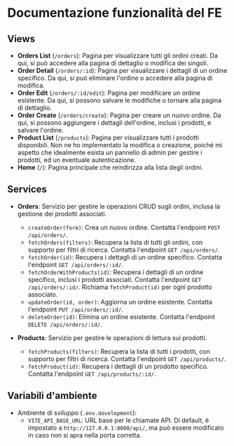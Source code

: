 # Documentazione funzionalità del FE

## Views

- **Orders List** (`/orders`): Pagina per visualizzare tutti gli ordini creati. Da qui, si può accedere alla pagina di dettaglio o modifica dei singoli.
- **Order Detail** (`/orders/:id`): Pagina per visualizzare i dettagli di un ordine specifico. Da qui, si può eliminare l'ordine o accedere alla pagina di modifica.
- **Order Edit** (`/orders/:id/edit`): Pagina per modificare un ordine esistente. Da qui, si possono salvare le modifiche o tornare alla pagina di dettaglio.
- **Order Create** (`/orders/create`): Pagina per creare un nuovo ordine. Da qui, si possono aggiungere i dettagli dell'ordine, inclusi i prodotti, e salvare l'ordine.
- **Product List** (`/products`): Pagina per visualizzare tutti i prodotti disponibili. Non ne ho implementato la modifica o creazione, poiché mi aspetto che idealmente esista un pannello di admin per gestire i prodotti, ed un eventuale autenticazione.
- **Home** (`/`): Pagina principale che reindirizza alla lista degli ordini.

## Services

- **Orders**: Servizio per gestire le operazioni CRUD sugli ordini, inclusa la gestione dei prodotti associati.

  - `createOrder(form)`: Crea un nuovo ordine. Contatta l'endpoint `POST /api/orders/`.
  - `fetchOrders(filters)`: Recupera la lista di tutti gli ordini, con supporto per filtri di ricerca. Contatta l'endpoint `GET /api/orders/`.
  - `fetchOrder(id)`: Recupera i dettagli di un ordine specifico. Contatta l'endpoint `GET /api/orders/:id/`.
  - `fetchOrderWithProducts(id)`: Recupera i dettagli di un ordine specifico, inclusi i prodotti associati. Contatta l'endpoint `GET /api/orders/:id/`. Richiama `fetchProduct(id)` per ogni prodotto associato.
  - `updateOrder(id, order)`: Aggiorna un ordine esistente. Contatta l'endpoint `PUT /api/orders/:id/`.
  - `deleteOrder(id)`: Elimina un ordine esistente. Contatta l'endpoint `DELETE /api/orders/:id/`.

- **Products**: Servizio per gestire le operazioni di lettura sui prodotti.
  - `fetchProducts(filters)`: Recupera la lista di tutti i prodotti, con supporto per filtri di ricerca. Contatta l'endpoint `GET /api/products/`.
  - `fetchProduct(id)`: Recupera i dettagli di un prodotto specifico. Contatta l'endpoint `GET /api/products/:id/`.

## Variabili d'ambiente

- Ambiente di sviluppo (`.env.development`):
  - `VITE_API_BASE_URL`: URL base per le chiamate API. Di default, è impostato a `http://127.0.0.1:8000/api/`, ma può essere modificato in caso non si apra nella porta corretta.
